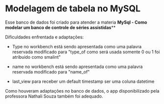 # Modelagem de tabela no MySQL

Esse banco de dados foi criado para atender a materia **MySql - Como modelar um banco de controle de séries assistidas**** 



Dificuldades enfrentada e adaptações:

* Type no workbench está sendo apresentada como uma palavra reservada modificado para "type_of como será usada somente 0 ou 1 foi atribuido como smalint" 

* name no workbench está sendo apresentada como uma palavra reservada modificado para "name_of"

* last_view para receber um default timestamp ser uma coluna datetime



Como houveram adaptações no banco de dados, o app disponibilizado pela professora Nathali Souza também foi adequado.






